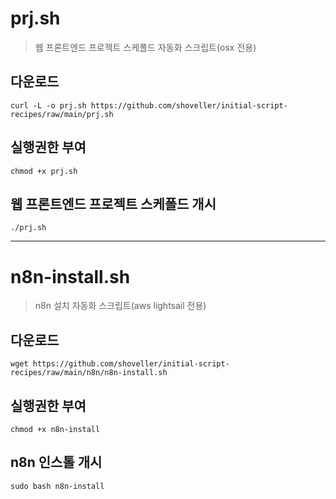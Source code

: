 # prj.sh
> 웹 프론트엔드 프로젝트 스케폴드 자동화 스크립트(osx 전용)

## 다운로드
```shell
curl -L -o prj.sh https://github.com/shoveller/initial-script-recipes/raw/main/prj.sh
```

## 실행권한 부여
```shell
chmod +x prj.sh
```

## 웹 프론트엔드 프로젝트 스케폴드 개시
```shell
./prj.sh
```

---
# n8n-install.sh
> n8n 설치 자동화 스크립트(aws lightsail 전용)

## 다운로드
```shell
wget https://github.com/shoveller/initial-script-recipes/raw/main/n8n/n8n-install.sh
```

## 실행권한 부여
```shell
chmod +x n8n-install
```

## n8n 인스톨 개시
```shell
sudo bash n8n-install
```